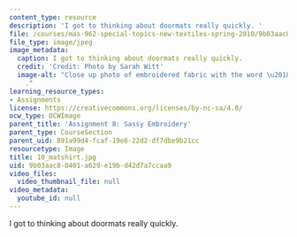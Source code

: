 ```yaml
---
content_type: resource
description: 'I got to thinking about doormats really quickly. '
file: /courses/mas-962-special-topics-new-textiles-spring-2010/9b03aac80401a629e19bd42d7a7ccaa9_10_matshirt.jpg
file_type: image/jpeg
image_metadata:
  caption: I got to thinking about doormats really quickly.
  credit: 'Credit: Photo by Sarah Witt'
  image-alt: "Close up photo of embroidered fabric with the word \u2018Welcome.\u2019\
    ."
learning_resource_types:
- Assignments
license: https://creativecommons.org/licenses/by-nc-sa/4.0/
ocw_type: OCWImage
parent_title: 'Assignment 8: Sassy Embroidery'
parent_type: CourseSection
parent_uid: 891a99d4-fcaf-19e8-22d2-df7dbe9b21cc
resourcetype: Image
title: 10_matshirt.jpg
uid: 9b03aac8-0401-a629-e19b-d42d7a7ccaa9
video_files:
  video_thumbnail_file: null
video_metadata:
  youtube_id: null
---
```

I got to thinking about doormats really quickly. 
